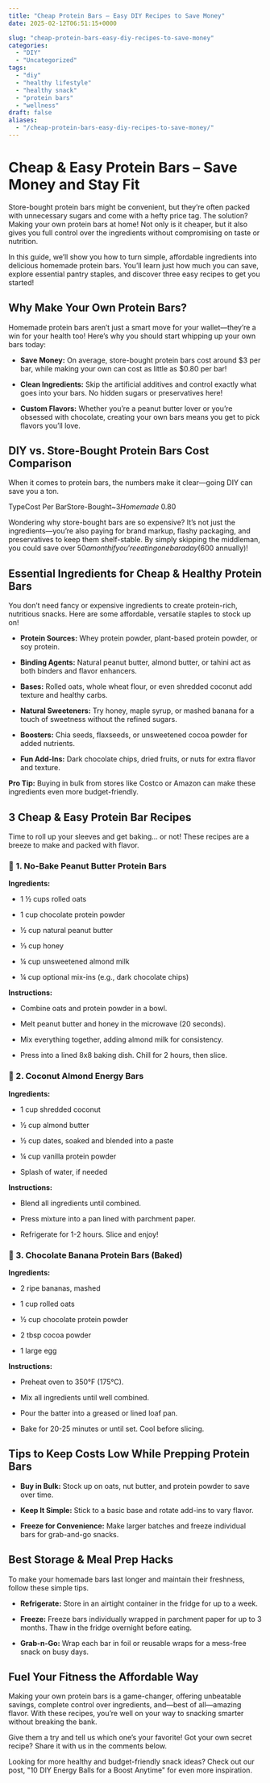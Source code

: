 ```yaml
---
title: "Cheap Protein Bars – Easy DIY Recipes to Save Money"
date: 2025-02-12T06:51:15+0000

slug: "cheap-protein-bars-easy-diy-recipes-to-save-money"
categories:
  - "DIY"
  - "Uncategorized"
tags:
  - "diy"
  - "healthy lifestyle"
  - "healthy snack"
  - "protein bars"
  - "wellness"
draft: false
aliases:
  - "/cheap-protein-bars-easy-diy-recipes-to-save-money/"
---
```

# Cheap & Easy Protein Bars – Save Money and Stay Fit

Store-bought protein bars might be convenient, but they’re often packed with unnecessary sugars and come with a hefty price tag. The solution? Making your own protein bars at home! Not only is it cheaper, but it also gives you full control over the ingredients without compromising on taste or nutrition.

In this guide, we’ll show you how to turn simple, affordable ingredients into delicious homemade protein bars. You’ll learn just how much you can save, explore essential pantry staples, and discover three easy recipes to get you started!

## Why Make Your Own Protein Bars?

Homemade protein bars aren’t just a smart move for your wallet—they’re a win for your health too! Here’s why you should start whipping up your own bars today:

- **Save Money:** On average, store-bought protein bars cost around $3 per bar, while making your own can cost as little as $0.80 per bar!

- **Clean Ingredients:** Skip the artificial additives and control exactly what goes into your bars. No hidden sugars or preservatives here!

- **Custom Flavors:** Whether you’re a peanut butter lover or you’re obsessed with chocolate, creating your own bars means you get to pick flavors you’ll love.

## DIY vs. Store-Bought Protein Bars Cost Comparison

When it comes to protein bars, the numbers make it clear—going DIY can save you a ton.

TypeCost Per BarStore-Bought~$3Homemade~$0.80

Wondering why store-bought bars are so expensive? It’s not just the ingredients—you’re also paying for brand markup, flashy packaging, and preservatives to keep them shelf-stable. By simply skipping the middleman, you could save over $50 a month if you’re eating one bar a day ($600 annually)!

## Essential Ingredients for Cheap & Healthy Protein Bars

You don’t need fancy or expensive ingredients to create protein-rich, nutritious snacks. Here are some affordable, versatile staples to stock up on!

- **Protein Sources:** Whey protein powder, plant-based protein powder, or soy protein.

- **Binding Agents:** Natural peanut butter, almond butter, or tahini act as both binders and flavor enhancers.

- **Bases:** Rolled oats, whole wheat flour, or even shredded coconut add texture and healthy carbs.

- **Natural Sweeteners:** Try honey, maple syrup, or mashed banana for a touch of sweetness without the refined sugars.

- **Boosters:** Chia seeds, flaxseeds, or unsweetened cocoa powder for added nutrients.

- **Fun Add-Ins:** Dark chocolate chips, dried fruits, or nuts for extra flavor and texture.

**Pro Tip:** Buying in bulk from stores like Costco or Amazon can make these ingredients even more budget-friendly.

## 3 Cheap & Easy Protein Bar Recipes

Time to roll up your sleeves and get baking… or not! These recipes are a breeze to make and packed with flavor.

### 🥜 1. No-Bake Peanut Butter Protein Bars

**Ingredients:**

- 1 ½ cups rolled oats

- 1 cup chocolate protein powder

- ½ cup natural peanut butter

- ⅓ cup honey

- ¼ cup unsweetened almond milk

- ¼ cup optional mix-ins (e.g., dark chocolate chips)

**Instructions:**

- Combine oats and protein powder in a bowl.

- Melt peanut butter and honey in the microwave (20 seconds).

- Mix everything together, adding almond milk for consistency.

- Press into a lined 8x8 baking dish. Chill for 2 hours, then slice.

### 🥥 2. Coconut Almond Energy Bars

**Ingredients:**

- 1 cup shredded coconut

- ½ cup almond butter

- ½ cup dates, soaked and blended into a paste

- ¼ cup vanilla protein powder

- Splash of water, if needed

**Instructions:**

- Blend all ingredients until combined.

- Press mixture into a pan lined with parchment paper.

- Refrigerate for 1-2 hours. Slice and enjoy!

### 🍌 3. Chocolate Banana Protein Bars (Baked)

**Ingredients:**

- 2 ripe bananas, mashed

- 1 cup rolled oats

- ½ cup chocolate protein powder

- 2 tbsp cocoa powder

- 1 large egg

**Instructions:**

- Preheat oven to 350°F (175°C).

- Mix all ingredients until well combined.

- Pour the batter into a greased or lined loaf pan.

- Bake for 20-25 minutes or until set. Cool before slicing.

## Tips to Keep Costs Low While Prepping Protein Bars

- **Buy in Bulk:** Stock up on oats, nut butter, and protein powder to save over time.

- **Keep It Simple:** Stick to a basic base and rotate add-ins to vary flavor.

- **Freeze for Convenience:** Make larger batches and freeze individual bars for grab-and-go snacks.

## Best Storage & Meal Prep Hacks

To make your homemade bars last longer and maintain their freshness, follow these simple tips.

- **Refrigerate:** Store in an airtight container in the fridge for up to a week.

- **Freeze:** Freeze bars individually wrapped in parchment paper for up to 3 months. Thaw in the fridge overnight before eating.

- **Grab-n-Go:** Wrap each bar in foil or reusable wraps for a mess-free snack on busy days.

## Fuel Your Fitness the Affordable Way

Making your own protein bars is a game-changer, offering unbeatable savings, complete control over ingredients, and—best of all—amazing flavor. With these recipes, you’re well on your way to snacking smarter without breaking the bank.

Give them a try and tell us which one’s your favorite! Got your own secret recipe? Share it with us in the comments below.

Looking for more healthy and budget-friendly snack ideas? Check out our post, "10 DIY Energy Balls for a Boost Anytime" for even more inspiration.